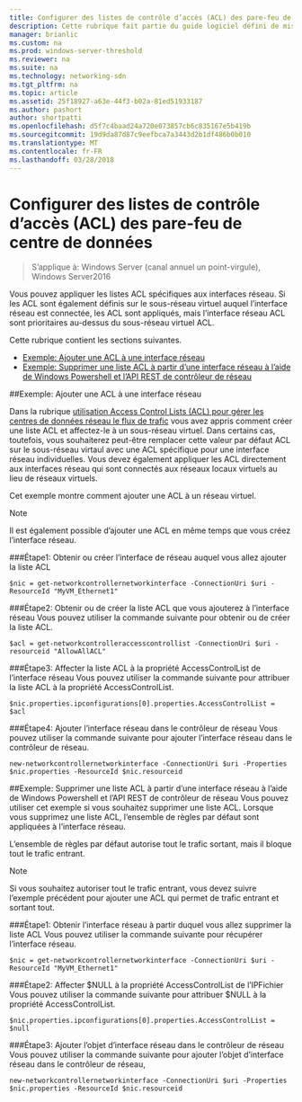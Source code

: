 ```yaml
---
title: Configurer des listes de contrôle d’accès (ACL) des pare-feu de centre de données
description: Cette rubrique fait partie du guide logiciel défini de mise en réseau sur la façon de gérer les charges de travail clientes et des réseaux virtuels dans Windows Server2016.
manager: brianlic
ms.custom: na
ms.prod: windows-server-threshold
ms.reviewer: na
ms.suite: na
ms.technology: networking-sdn
ms.tgt_pltfrm: na
ms.topic: article
ms.assetid: 25f18927-a63e-44f3-b02a-81ed51933187
ms.author: pashort
author: shortpatti
ms.openlocfilehash: d5f7c4baad24a720e073857cb6c835167e5b419b
ms.sourcegitcommit: 19d9da87d87c9eefbca7a3443d2b1df486b0b010
ms.translationtype: MT
ms.contentlocale: fr-FR
ms.lasthandoff: 03/28/2018
---
```

# <a name="configure-datacenter-firewall-access-control-lists-acls"></a>Configurer des listes de contrôle d’accès (ACL) des pare-feu de centre de données

>S’applique à: Windows Server (canal annuel un point-virgule), Windows Server2016

Vous pouvez appliquer les listes ACL spécifiques aux interfaces réseau.  Si les ACL sont également définis sur le sous-réseau virtuel auquel l’interface réseau est connectée, les ACL sont appliqués, mais l’interface réseau ACL sont prioritaires au-dessus du sous-réseau virtuel ACL.

Cette rubrique contient les sections suivantes.

- [Exemple: Ajouter une ACL à une interface réseau](#bkmk_addacl)
- [Exemple: Supprimer une liste ACL à partir d’une interface réseau à l’aide de Windows Powershell et l’API REST de contrôleur de réseau](#bkmk_removeacl)

##<a name="bkmk_addacl"></a>Exemple: Ajouter une ACL à une interface réseau

Dans la rubrique [utilisation Access Control Lists (ACL) pour gérer les centres de données réseau le flux de trafic](Use-Access-Control-Lists--ACLs--to-Manage-Datacenter-Network-Traffic-Flow.md) vous avez appris comment créer une liste ACL et affectez-le à un sous-réseau virtuel.  Dans certains cas, toutefois, vous souhaiterez peut-être remplacer cette valeur par défaut ACL sur le sous-réseau virtaul avec une ACL spécifique pour une interface réseau individuelles.  Vous devez également appliquer les ACL directement aux interfaces réseau qui sont connectés aux réseaux locaux virtuels au lieu de réseaux virtuels.

Cet exemple montre comment ajouter une ACL à un réseau virtuel. 

>[!NOTE]
>Il est également possible d’ajouter une ACL en même temps que vous créez l’interface réseau.

###<a name="step-1-get-or-create-the-network-interface-to-which-you-will-add-the-acl"></a>Étape1: Obtenir ou créer l’interface de réseau auquel vous allez ajouter la liste ACL

    $nic = get-networkcontrollernetworkinterface -ConnectionUri $uri -ResourceId "MyVM_Ethernet1"

###<a name="step-2-get-or-create-the-acl-you-will-add-to-the-network-interface"></a>Étape2: Obtenir ou de créer la liste ACL que vous ajouterez à l’interface réseau
Vous pouvez utiliser la commande suivante pour obtenir ou de créer la liste ACL. 

    $acl = get-networkcontrolleraccesscontrollist -ConnectionUri $uri -resourceid "AllowAllACL"

###<a name="step-3-assign-the-acl-to-the-accesscontrollist-property-of-the-network-interface"></a>Étape3: Affecter la liste ACL à la propriété AccessControlList de l’interface réseau
Vous pouvez utiliser la commande suivante pour attribuer la liste ACL à la propriété AccessControlList.

    $nic.properties.ipconfigurations[0].properties.AccessControlList = $acl

###<a name="step-4-add-the-network-interface-in-network-controller"></a>Étape4: Ajouter l’interface réseau dans le contrôleur de réseau
Vous pouvez utiliser la commande suivante pour ajouter l’interface réseau dans le contrôleur de réseau.

    new-networkcontrollernetworkinterface -ConnectionUri $uri -Properties $nic.properties -ResourceId $nic.resourceid


##<a name="bkmk_removeacl"></a>Exemple: Supprimer une liste ACL à partir d’une interface réseau à l’aide de Windows Powershell et l’API REST de contrôleur de réseau
Vous pouvez utiliser cet exemple si vous souhaitez supprimer une liste ACL. Lorsque vous supprimez une liste ACL, l’ensemble de règles par défaut sont appliquées à l’interface réseau.

L’ensemble de règles par défaut autorise tout le trafic sortant, mais il bloque tout le trafic entrant.

>[!NOTE]
>Si vous souhaitez autoriser tout le trafic entrant, vous devez suivre l’exemple précédent pour ajouter une ACL qui permet de trafic entrant et sortant tout.

###<a name="step-1-get-the-network-interface-from-which-you-will-remove-the-acl"></a>Étape1: Obtenir l’interface réseau à partir duquel vous allez supprimer la liste ACL
Vous pouvez utiliser la commande suivante pour récupérer l’interface réseau.

    $nic = get-networkcontrollernetworkinterface -ConnectionUri $uri -ResourceId "MyVM_Ethernet1"

###<a name="step-2-assign-null-to-the-accesscontrollist-property-of-the-ipconfiguration"></a>Étape2: Affecter $NULL à la propriété AccessControlList de l’IPFichier
Vous pouvez utiliser la commande suivante pour attribuer $NULL à la propriété AccessControlList.

    $nic.properties.ipconfigurations[0].properties.AccessControlList = $null

###<a name="step-3-add-the-network-interface-object-in-network-controller"></a>Étape3: Ajouter l’objet d’interface réseau dans le contrôleur de réseau
Vous pouvez utiliser la commande suivante pour ajouter l’objet d’interface réseau dans le contrôleur de réseau,

    new-networkcontrollernetworkinterface -ConnectionUri $uri -Properties $nic.properties -ResourceId $nic.resourceid

